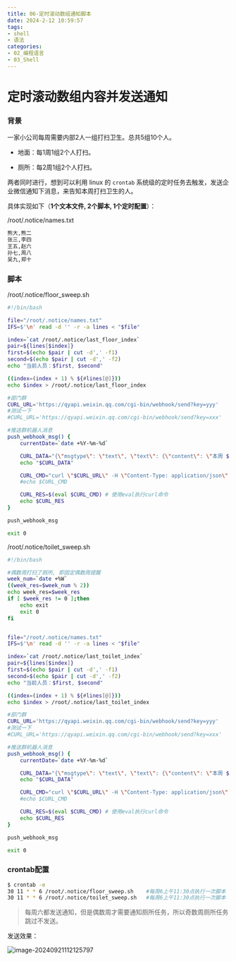 ```yaml
---
title: 06-定时滚动数组通知脚本
date: 2024-2-12 10:59:57
tags:
- shell
- 语法
categories: 
- 02_编程语言
- 03_Shell
---
```




# 定时滚动数组内容并发送通知

### 背景

一家小公司每周需要内部2人一组打扫卫生。总共5组10个人。

* 地面：每1周1组2个人打扫。

* 厕所：每2周1组2个人打扫。

两者同时进行，想到可以利用 linux 的  `crontab` 系统级的定时任务去触发，发送企业微信通知下消息，来告知本周打扫卫生的人。

具体实现如下（**1个文本文件, 2个脚本, 1个定时配置**）：

/root/.notice/names.txt

```bash
熊大,熊二
张三,李四
王五,赵六
孙七,周八
吴九,郑十
```

### 脚本

/root/.notice/floor_sweep.sh

```bash
#!/bin/bash

file="/root/.notice/names.txt"
IFS=$'\n' read -d '' -r -a lines < "$file"

index=`cat /root/.notice/last_floor_index`
pair=${lines[$index]}
first=$(echo $pair | cut -d',' -f1)
second=$(echo $pair | cut -d',' -f2)
echo "当前人员：$first, $second"

((index=(index + 1) % ${#lines[@]}))
echo $index > /root/.notice/last_floor_index

#部门群
CURL_URL='https://qyapi.weixin.qq.com/cgi-bin/webhook/send?key=yyy'
#测试一下
#CURL_URL='https://qyapi.weixin.qq.com/cgi-bin/webhook/send?key=xxx'

#推送群机器人消息
push_webhook_msg() {
	currentDate=`date +%Y-%m-%d`

	CURL_DATA="{\"msgtype\": \"text\", \"text\": {\"content\": \"本周 $currentDate 打扫【地面】(每1周)：$first, $second\", \"mentioned_list\":[\"@all\"]}}"
	echo "$CURL_DATA"

	CURL_CMD="curl \"$CURL_URL\" -H \"Content-Type: application/json\" -d '$CURL_DATA'"
	#echo $CURL_CMD

	CURL_RES=$(eval $CURL_CMD) # 使用eval执行curl命令
	echo $CURL_RES
}

push_webhook_msg

exit 0
```

/root/.notice/toilet_sweep.sh

```bash
#!/bin/bash

#偶数周打扫了厕所, 即固定偶数周提醒
week_num=`date +%W`
((week_res=$week_num % 2))
echo week_res=$week_res
if [ $week_res != 0 ];then
    echo exit
    exit 0
fi


file="/root/.notice/names.txt"
IFS=$'\n' read -d '' -r -a lines < "$file"

index=`cat /root/.notice/last_toilet_index`
pair=${lines[$index]}
first=$(echo $pair | cut -d',' -f1)
second=$(echo $pair | cut -d',' -f2)
echo "当前人员：$first, $second"

((index=(index + 1) % ${#lines[@]}))
echo $index > /root/.notice/last_toilet_index

#部门群
CURL_URL='https://qyapi.weixin.qq.com/cgi-bin/webhook/send?key=yyy'
#测试一下
#CURL_URL='https://qyapi.weixin.qq.com/cgi-bin/webhook/send?key=xxx'

#推送群机器人消息
push_webhook_msg() {
	currentDate=`date +%Y-%m-%d`

	CURL_DATA="{\"msgtype\": \"text\", \"text\": {\"content\": \"本周 $currentDate 打扫【厕所】(每2周)：$first, $second\", \"mentioned_list\":[\"@all\"]}}"
	echo "$CURL_DATA"

	CURL_CMD="curl \"$CURL_URL\" -H \"Content-Type: application/json\" -d '$CURL_DATA'"
	#echo $CURL_CMD

	CURL_RES=$(eval $CURL_CMD) # 使用eval执行curl命令
	echo $CURL_RES
}

push_webhook_msg

exit 0
```

### crontab配置

```bash
$ crontab -e
30 11 * * 6 /root/.notice/floor_sweep.sh    #每周6上午11:30点执行一次脚本
30 11 * * 6 /root/.notice/toilet_sweep.sh   #每周6上午11:30点执行一次脚本
```

> 每周六都发送通知，但是偶数周才需要通知厕所任务，所以奇数周厕所任务跳过不发送。

发送效果：

![image-20240921112125797](https://jy-imgs.oss-cn-beijing.aliyuncs.com/img/20240921112127.png)



